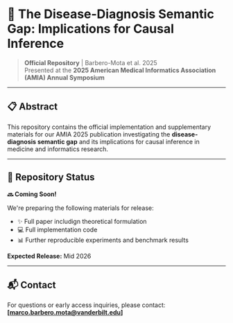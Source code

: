 # 🔬 The Disease-Diagnosis Semantic Gap: Implications for Causal Inference

> **Official Repository** | Barbero-Mota et al. 2025  
> Presented at the **2025 American Medical Informatics Association (AMIA) Annual Symposium**

---

## 📋 Abstract

This repository contains the official implementation and supplementary materials for our AMIA 2025 publication investigating the **disease-diagnosis semantic gap** and its implications for causal inference in medicine and informatics research.

---

## 🚧 Repository Status

**🔜 Coming Soon!**

We're preparing the following materials for release:
- ✨ Full paper includign theoretical formulation
- 💻 Full implementation code
- 📊 Further reproducible experiments and benchmark results

**Expected Release:** Mid 2026

---

## 📬 Contact

For questions or early access inquiries, please contact:  
**[marco.barbero.mota@vanderbilt.edu]**


